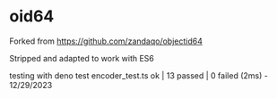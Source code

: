 # oid64

Forked from https://github.com/zandaqo/objectid64 

Stripped and adapted to work with ES6

testing with deno test encoder_test.ts
ok | 13 passed | 0 failed (2ms) - 12/29/2023